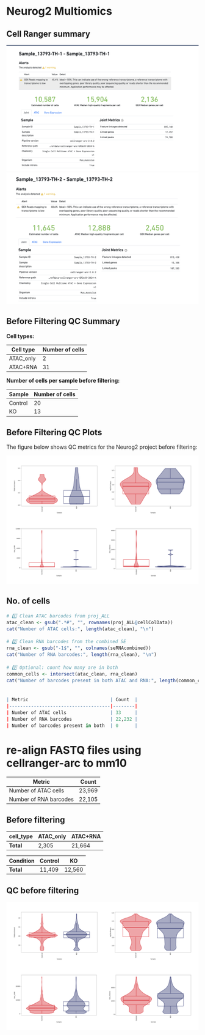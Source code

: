 # Neurog2 Multiomics 


## Cell Ranger summary 

![Cell Ranger TH1](th1.png)
![Cell Ranger TH2](th2.png)


## Before Filtering QC Summary

**Cell types:**

| Cell type  | Number of cells |
|------------|----------------|
| ATAC_only  | 2              |
| ATAC+RNA   | 31             |

**Number of cells per sample before filtering:**

| Sample   | Number of cells |
|----------|----------------|
| Control  | 20             |
| KO       | 13             |

## Before Filtering QC Plots

The figure below shows QC metrics for the Neurog2 project before filtering:

![Neurog2 Before Filtering QC](Neurog2_beforeFilterQC.png)

## No. of cells 

```r
# 1️⃣ Clean ATAC barcodes from proj_ALL
atac_clean <- gsub(".*#", "", rownames(proj_ALL@cellColData))
cat("Number of ATAC cells:", length(atac_clean), "\n")

# 2️⃣ Clean RNA barcodes from the combined SE
rna_clean <- gsub("-1$", "", colnames(seRNAcombined))
cat("Number of RNA barcodes:", length(rna_clean), "\n")

# 3️⃣ Optional: count how many are in both
common_cells <- intersect(atac_clean, rna_clean)
cat("Number of barcodes present in both ATAC and RNA:", length(common_cells), "\n")


| Metric                              | Count  |
|-------------------------------------|--------|
| Number of ATAC cells                | 33     |
| Number of RNA barcodes              | 22,232 |
| Number of barcodes present in both  | 0      |

``` 


# re-align FASTQ files using cellranger-arc to mm10 


| Metric                              | Count  |
|-------------------------------------|--------|
| Number of ATAC cells                | 23,969 |
| Number of RNA barcodes              | 22,105 |

## Before filtering 


| cell_type | ATAC_only | ATAC+RNA |
|-----------|-----------|----------|
| **Total** | 2,305     | 21,664   |



| Condition | Control | KO    |
|-----------|---------|-------|
| **Total** | 11,409  |12,560 |


## QC before filtering 

![Multiome cell summary](align/mNeurog2_beforeFilterQC.png)

